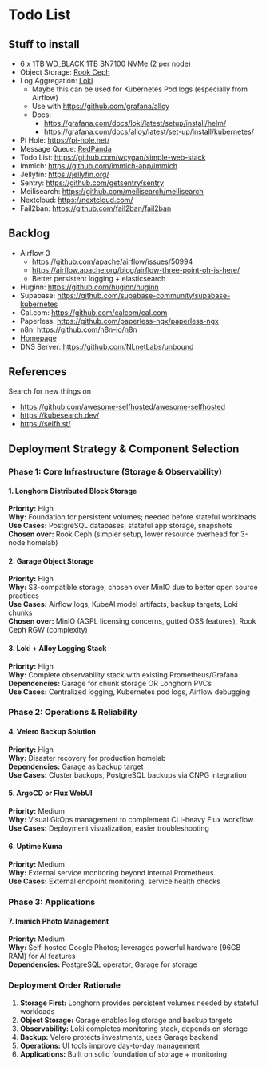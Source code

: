 # Todo List

## Stuff to install

- 6 x 1TB WD_BLACK 1TB SN7100 NVMe (2 per node)
- Object Storage: [Rook Ceph](https://rook.io/docs/rook/latest-release/Getting-Started/intro/)
- Log Aggregation: [Loki](https://github.com/grafana/loki)
  - Maybe this can be used for Kubernetes Pod logs (especially from Airflow)
  - Use with https://github.com/grafana/alloy
  - Docs:
    - https://grafana.com/docs/loki/latest/setup/install/helm/
    - https://grafana.com/docs/alloy/latest/set-up/install/kubernetes/
- Pi Hole: https://pi-hole.net/
- Message Queue: [RedPanda](https://docs.redpanda.com/current/deploy/deployment-option/self-hosted/kubernetes/get-started-dev/)
- Todo List: https://github.com/wcygan/simple-web-stack
- Immich: https://github.com/immich-app/immich
- Jellyfin: https://jellyfin.org/
- Sentry: https://github.com/getsentry/sentry
- Meilisearch: https://github.com/meilisearch/meilisearch
- Nextcloud: https://nextcloud.com/
- Fail2ban: https://github.com/fail2ban/fail2ban

## Backlog

- Airflow 3
  - https://github.com/apache/airflow/issues/50994
  - https://airflow.apache.org/blog/airflow-three-point-oh-is-here/
  - Better persistent logging + elasticsearch
- Huginn: https://github.com/huginn/huginn
- Supabase: https://github.com/supabase-community/supabase-kubernetes
- Cal.com: https://github.com/calcom/cal.com
- Paperless: https://github.com/paperless-ngx/paperless-ngx
- n8n: https://github.com/n8n-io/n8n
- [Homepage](https://github.com/gethomepage/homepage)
- DNS Server: https://github.com/NLnetLabs/unbound

## References

Search for new things on

- https://github.com/awesome-selfhosted/awesome-selfhosted
- https://kubesearch.dev/
- https://selfh.st/

## Deployment Strategy & Component Selection

### Phase 1: Core Infrastructure (Storage & Observability)

#### 1. Longhorn Distributed Block Storage
**Priority:** High  
**Why:** Foundation for persistent volumes; needed before stateful workloads  
**Use Cases:** PostgreSQL databases, stateful app storage, snapshots  
**Chosen over:** Rook Ceph (simpler setup, lower resource overhead for 3-node homelab)

#### 2. Garage Object Storage  
**Priority:** High  
**Why:** S3-compatible storage; chosen over MinIO due to better open source practices  
**Use Cases:** Airflow logs, KubeAI model artifacts, backup targets, Loki chunks  
**Chosen over:** MinIO (AGPL licensing concerns, gutted OSS features), Rook Ceph RGW (complexity)

#### 3. Loki + Alloy Logging Stack
**Priority:** High  
**Why:** Complete observability stack with existing Prometheus/Grafana  
**Dependencies:** Garage for chunk storage OR Longhorn PVCs  
**Use Cases:** Centralized logging, Kubernetes pod logs, Airflow debugging

### Phase 2: Operations & Reliability

#### 4. Velero Backup Solution
**Priority:** High  
**Why:** Disaster recovery for production homelab  
**Dependencies:** Garage as backup target  
**Use Cases:** Cluster backups, PostgreSQL backups via CNPG integration

#### 5. ArgoCD or Flux WebUI
**Priority:** Medium  
**Why:** Visual GitOps management to complement CLI-heavy Flux workflow  
**Use Cases:** Deployment visualization, easier troubleshooting

#### 6. Uptime Kuma
**Priority:** Medium  
**Why:** External service monitoring beyond internal Prometheus  
**Use Cases:** External endpoint monitoring, service health checks

### Phase 3: Applications

#### 7. Immich Photo Management
**Priority:** Medium  
**Why:** Self-hosted Google Photos; leverages powerful hardware (96GB RAM) for AI features  
**Dependencies:** PostgreSQL operator, Garage for storage

### Deployment Order Rationale

1. **Storage First:** Longhorn provides persistent volumes needed by stateful workloads
2. **Object Storage:** Garage enables log storage and backup targets
3. **Observability:** Loki completes monitoring stack, depends on storage
4. **Backup:** Velero protects investments, uses Garage backend
5. **Operations:** UI tools improve day-to-day management
6. **Applications:** Built on solid foundation of storage + monitoring